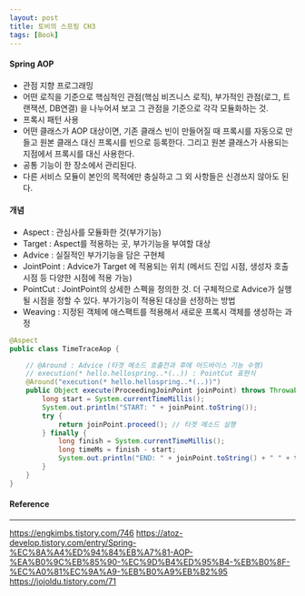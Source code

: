 ```yaml
---
layout: post
title: 토비의 스프링 CH3
tags: [Book]
---
```


#### Spring AOP

- 관점 지향 프로그래밍
- 어떤 로직을 기준으로 핵심적인 관점(핵심 비즈니스 로직), 부가적인 관점(로그, 트랜잭션, DB연결) 을 나누어셔 보고 그 관점을 기준으로 각각 모듈화하는 것.
- 프록시 패턴 사용
- 어떤 클래스가 AOP 대상이면, 기존 클래스 빈이 만들어질 때 프록시를 자동으로 만들고 원본 클래스 대신 프록시를 빈으로 등록한다. 그리고 원본 클래스가 사용되는 지점에서 프록시를 대신 사용한다.
- 공통 기능이 한 장소에서 관리된다.
- 다른 서비스 모듈이 본인의 목적에만 충실하고 그 외 사항들은 신경쓰지 않아도 된다.

#### 개념

- Aspect : 관심사를 모듈화한 것(부가기능)
- Target : Aspect를 적용하는 곳, 부가기능을 부여할 대상
- Advice : 실질적인 부가기능을 담은 구현체
- JointPoint : Advice가 Target 에 적용되는 위치 (메서드 진입 시점, 생성자 호출 시점 등 다양한 시점에 적용 가능)
- PointCut : JointPoint의 상세한 스펙을 정의한 것. 더 구체적으로 Advice가 실행될 시점을 정할 수 있다. 부가기능이 적용된 대상을 선정하는 방법
- Weaving : 지정된 객체에 애스팩트를 적용해서 새로운 프록시 객체를 생성하는 과정

``` java
@Aspect
public class TimeTraceAop {

    // @Around : Advice (타겟 메소드 호출전과 후에 어드바이스 기능 수행)
    // execution(* hello.hellospring..*(..)) : PointCut 표현식
    @Around("execution(* hello.hellospring..*(..))") 
    public Object execute(ProceedingJoinPoint joinPoint) throws Throwable {
        long start = System.currentTimeMillis();
        System.out.println("START: " + joinPoint.toString());
        try {
            return joinPoint.proceed(); // 타겟 메소드 실행
        } finally {
            long finish = System.currentTimeMillis();
            long timeMs = finish - start;
            System.out.println("END: " + joinPoint.toString() + " " + timeMs + "ms");
        }
    }
}

```

#### Reference
* * *
https://engkimbs.tistory.com/746
https://atoz-develop.tistory.com/entry/Spring-%EC%8A%A4%ED%94%84%EB%A7%81-AOP-%EA%B0%9C%EB%85%90-%EC%9D%B4%ED%95%B4-%EB%B0%8F-%EC%A0%81%EC%9A%A9-%EB%B0%A9%EB%B2%95
https://jojoldu.tistory.com/71